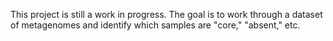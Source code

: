 This project is still a work in progress. The goal is to work through a dataset of metagenomes and identify which samples are "core," "absent," etc.
